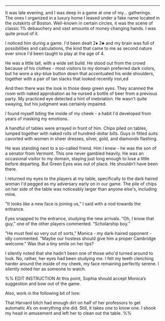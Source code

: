 

---

It was late evening, and I was deep in a game at one of my… gatherings. The ones I organized in a luxury home I leased under a fake name located in the outskirts of Boston. Well-known in certain circles, it was the scene of classic 1% debauchery and vast amounts of money changing hands. I was quite proud of it.

I noticed him during a game. I'd been dealt 2♦ 2♣ and my brain was full of possibilities and calculations, the kind that came to me as second nature ever since I'd been taught to play at the age of 4. 

He was a little tall, with a wide set build. He stood out from the crowd because of his clothes - most visitors to my domain preferred dark colors, but he wore a sky-blue button down that accentuated his wide shoulders, together with a pair of tan slacks that looked recently iron,ed

And then there was the look in those deep green eyes. They scanned the room with naked approbation as he nursed a bottle of beer from a previous party. My practiced eye detected a hint of inebriation. He wasn't quite swaying, but his judgment was certainly impaired.

I found myself biting the inside of my cheek - a habit I'd developed from years of masking my emotions. 

A handful of tables were arrayed in front of him. Chips piled on tables, lumped together with naked rolls of hundred-dollar bills. Guys in fitted suits cavorted with women in sheer dresses, silver, gold, and diamonds flashing.

He was standing next to a so-called friend. Him I knew - he was the son of a senator from Vermont. This one never gambled heavily. He was an occasional visitor to my domain, staying just long enough to lose a little before departing. But Green Eyes was out of place. He shouldn’t have been there. 

I returned my eyes to the players at my table, specifically to the dark haired woman I'd pegged as my adversary early on in our game. The pile of chips on her side of the table was noticeably larger than anyone else's, including mine.

"It looks like a new face is joining us," I said with a nod towards the entrance.

Eyes snapped to the entrance, studying the new arrivals. “Oh, I know that guy,” one of the other players commented. “Scholarship boy.”

"He must feel so very out of sorts," Monica - my dark-haired opponent - idly commented. "Maybe our hostess should give him a proper Cambridge welcome." Was that a tiny smile on her lips?

I silently noted that she hadn't been one of those who'd turned around to look. No, rather, her eyes had been studying me. I felt my teeth clenching harder around the inside of my cheek, my face remaining perfectly serene. I silently noted her as someone to watch.

%%
EDIT INSTRUCTION
At this point, Sophia should accept Monica’s suggestion and bow out of the game.

Also, work in the following bit of lore:

That Harvard bitch had enough dirt on half of her professors to get automatic A’s on everything she did. Still, it takes one to know one. I shook my head in amusement and left her to clean out the table.
%%

